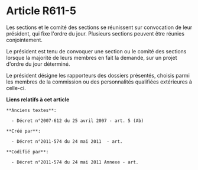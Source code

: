 # Article R611-5

Les sections et le comité des sections se réunissent sur convocation de leur président, qui fixe l'ordre du jour. Plusieurs
sections peuvent être réunies conjointement.

Le président est tenu de convoquer une section ou le comité des sections lorsque la majorité de leurs membres en fait la
demande, sur un projet d'ordre du jour déterminé.

Le président désigne les rapporteurs des dossiers présentés, choisis parmi les membres de la commission ou des personnalités
qualifiées extérieures à celle-ci.

**Liens relatifs à cet article**

	**Anciens textes**:

	  - Décret n°2007-612 du 25 avril 2007 - art. 5 (Ab)

	**Créé par**:

	  - Décret n°2011-574 du 24 mai 2011  - art.

	**Codifié par**:

	  - Décret n°2011-574 du 24 mai 2011 Annexe - art.
